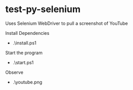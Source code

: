 # test-py-selenium

Uses Selenium WebDriver to pull a screenshot of YouTube

Install Dependencies
- .\install.ps1

Start the program
- .\start.ps1

Observe
- .\youtube.png
